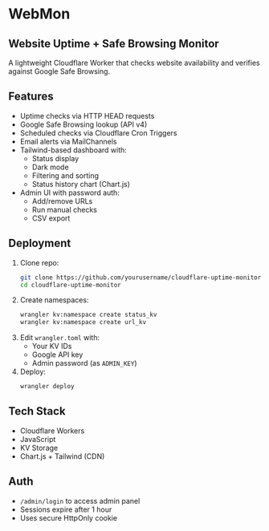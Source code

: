 # WebMon

## Website Uptime + Safe Browsing Monitor

A lightweight Cloudflare Worker that checks website availability and verifies against Google Safe Browsing.

## Features

- Uptime checks via HTTP HEAD requests
- Google Safe Browsing lookup (API v4)
- Scheduled checks via Cloudflare Cron Triggers
- Email alerts via MailChannels
- Tailwind-based dashboard with:
  - Status display
  - Dark mode
  - Filtering and sorting
  - Status history chart (Chart.js)
- Admin UI with password auth:
  - Add/remove URLs
  - Run manual checks
  - CSV export

## Deployment

1. Clone repo:
   ```sh
   git clone https://github.com/yourusername/cloudflare-uptime-monitor
   cd cloudflare-uptime-monitor
   ```
2. Create namespaces:
   ```sh
   wrangler kv:namespace create status_kv
   wrangler kv:namespace create url_kv
   ```
3. Edit `wrangler.toml` with:
   - Your KV IDs
   - Google API key
   - Admin password (as `ADMIN_KEY`)
4. Deploy:
   ```sh
   wrangler deploy
   ```

## Tech Stack

- Cloudflare Workers
- JavaScript
- KV Storage
- Chart.js + Tailwind (CDN)

## Auth

- `/admin/login` to access admin panel
- Sessions expire after 1 hour
- Uses secure HttpOnly cookie
